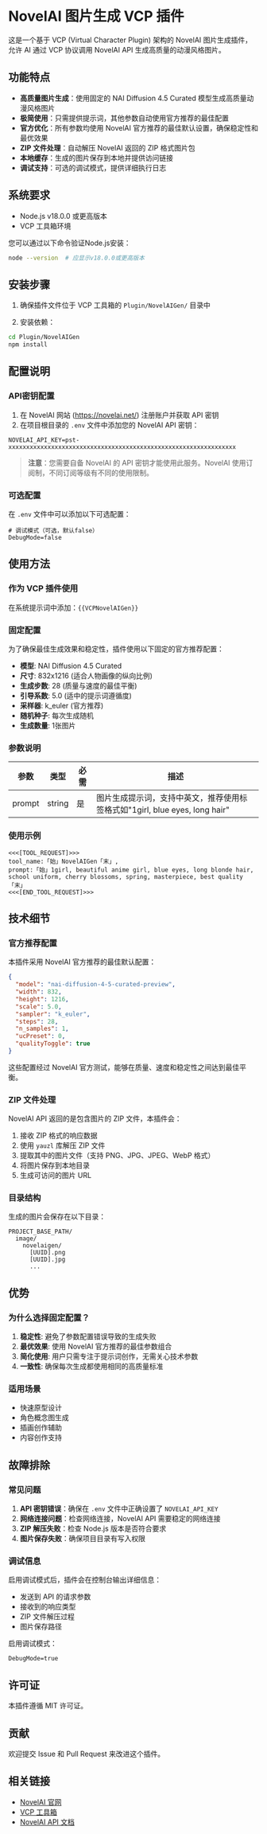 # NovelAI 图片生成 VCP 插件

这是一个基于 VCP (Virtual Character Plugin) 架构的 NovelAI 图片生成插件，允许 AI 通过 VCP 协议调用 NovelAI API 生成高质量的动漫风格图片。

## 功能特点

- **高质量图片生成**：使用固定的 NAI Diffusion 4.5 Curated 模型生成高质量动漫风格图片
- **极简使用**：只需提供提示词，其他参数自动使用官方推荐的最佳配置
- **官方优化**：所有参数均使用 NovelAI 官方推荐的最佳默认设置，确保稳定性和最优效果
- **ZIP 文件处理**：自动解压 NovelAI 返回的 ZIP 格式图片包
- **本地缓存**：生成的图片保存到本地并提供访问链接
- **调试支持**：可选的调试模式，提供详细执行日志

## 系统要求

- Node.js v18.0.0 或更高版本
- VCP 工具箱环境

您可以通过以下命令验证Node.js安装：

```bash
node --version  # 应显示v18.0.0或更高版本
```

## 安装步骤

1. 确保插件文件位于 VCP 工具箱的 `Plugin/NovelAIGen/` 目录中

2. 安装依赖：

```bash
cd Plugin/NovelAIGen
npm install
```

## 配置说明

### API密钥配置

1. 在 NovelAI 网站 (https://novelai.net/) 注册账户并获取 API 密钥
2. 在项目根目录的 `.env` 文件中添加您的 NovelAI API 密钥：

```
NOVELAI_API_KEY=pst-xxxxxxxxxxxxxxxxxxxxxxxxxxxxxxxxxxxxxxxxxxxxxxxxxxxxxxxxxxxxxxxx
```

> **注意**：您需要自备 NovelAI 的 API 密钥才能使用此服务。NovelAI 使用订阅制，不同订阅等级有不同的使用限制。

### 可选配置

在 `.env` 文件中可以添加以下可选配置：

```
# 调试模式（可选，默认false）
DebugMode=false
```

## 使用方法

### 作为 VCP 插件使用

在系统提示词中添加：`{{VCPNovelAIGen}}`

### 固定配置

为了确保最佳生成效果和稳定性，插件使用以下固定的官方推荐配置：

- **模型**: NAI Diffusion 4.5 Curated
- **尺寸**: 832x1216 (适合人物画像的纵向比例)
- **生成步数**: 28 (质量与速度的最佳平衡)
- **引导系数**: 5.0 (适中的提示词遵循度)
- **采样器**: k_euler (官方推荐)
- **随机种子**: 每次生成随机
- **生成数量**: 1张图片

### 参数说明

| 参数 | 类型 | 必需 | 描述 |
|------|------|------|------|
| prompt | string | 是 | 图片生成提示词，支持中英文，推荐使用标签格式如"1girl, blue eyes, long hair" |

### 使用示例

```
<<<[TOOL_REQUEST]>>>
tool_name:「始」NovelAIGen「末」,
prompt:「始」1girl, beautiful anime girl, blue eyes, long blonde hair, school uniform, cherry blossoms, spring, masterpiece, best quality「末」
<<<[END_TOOL_REQUEST]>>>
```

## 技术细节

### 官方推荐配置

本插件采用 NovelAI 官方推荐的最佳默认配置：

```json
{
  "model": "nai-diffusion-4-5-curated-preview",
  "width": 832,
  "height": 1216,
  "scale": 5.0,
  "sampler": "k_euler",
  "steps": 28,
  "n_samples": 1,
  "ucPreset": 0,
  "qualityToggle": true
}
```

这些配置经过 NovelAI 官方测试，能够在质量、速度和稳定性之间达到最佳平衡。

### ZIP 文件处理

NovelAI API 返回的是包含图片的 ZIP 文件，本插件会：

1. 接收 ZIP 格式的响应数据
2. 使用 `yauzl` 库解压 ZIP 文件
3. 提取其中的图片文件（支持 PNG、JPG、JPEG、WebP 格式）
4. 将图片保存到本地目录
5. 生成可访问的图片 URL

### 目录结构

生成的图片会保存在以下目录：
```
PROJECT_BASE_PATH/
  image/
    novelaigen/
      [UUID].png
      [UUID].jpg
      ...
```

## 优势

### 为什么选择固定配置？

1. **稳定性**: 避免了参数配置错误导致的生成失败
2. **最优效果**: 使用 NovelAI 官方推荐的最佳参数组合
3. **简化使用**: 用户只需专注于提示词创作，无需关心技术参数
4. **一致性**: 确保每次生成都使用相同的高质量标准

### 适用场景

- 快速原型设计
- 角色概念图生成
- 插画创作辅助
- 内容创作支持

## 故障排除

### 常见问题

1. **API 密钥错误**：确保在 `.env` 文件中正确设置了 `NOVELAI_API_KEY`
2. **网络连接问题**：检查网络连接，NovelAI API 需要稳定的网络连接
3. **ZIP 解压失败**：检查 Node.js 版本是否符合要求
4. **图片保存失败**：确保项目目录有写入权限

### 调试信息

启用调试模式后，插件会在控制台输出详细信息：
- 发送到 API 的请求参数
- 接收到的响应类型
- ZIP 文件解压过程
- 图片保存路径

启用调试模式：
```
DebugMode=true
```

## 许可证

本插件遵循 MIT 许可证。

## 贡献

欢迎提交 Issue 和 Pull Request 来改进这个插件。

## 相关链接

- [NovelAI 官网](https://novelai.net/)
- [VCP 工具箱](https://github.com/lioensky/VCPToolBox)
- [NovelAI API 文档](https://docs.novelai.net/) 